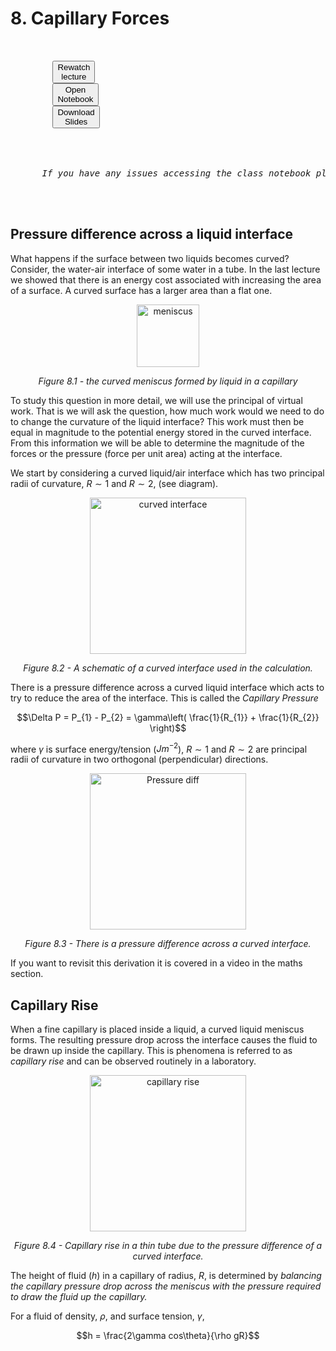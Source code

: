 # 8. Capillary Forces

<link rel="stylesheet" type="text/css" href="customstyle.css">
<div class="highlight-{Lecture notranslate">
  <div class="highlight">
    <pre>
      <div class=flex-center>
        <button class="styled-button" onclick="window.open('https://echo360.org.uk/section/63794c5e-d933-46e0-a8e1-8f4bfcc8c054/public', '_blank')">Rewatch<br>lecture</button>
        <button class="styled-button" onclick="window.open('https://uniofnottm.sharepoint.com/sites/ForceFunction2025/SiteAssets/Force&Function2025%20Notebook', '_blank')">Open<br>Notebook</button>
        <button class="styled-button" onclick="window.open('https://www.nottingham.ac.uk/~ppzmis/phys3009/ppt/Lecture8.pdf', '_blank')">Download<br>Slides</button>
      </div>
      <div class=flex-center>
      <em style=>If you have any issues accessing the class notebook please <a href="mailto:mike.i.smith@nottingham.ac.uk?subject=Issue%20with%20accessing%20Class%20Notebook">send me an email</a></em>
      </div>
    </pre>
   
  </div>
</div>

## Pressure difference across a liquid interface 

What happens if the surface between two liquids becomes curved?
Consider, the water-air interface of some water in a tube. In the last lecture we showed that there is an energy cost associated with increasing the area of a surface. A curved surface has a larger area than a flat one.

<div style="text-align: center;">
    <img src="imgs/8_1.png" alt="meniscus" width="100" height=auto>
    <p><em>Figure 8.1 - the curved meniscus formed by liquid in a capillary</em></p>
</div>

To study this question in more detail, we will use the principal of virtual work. That is we will ask the question, how much work would we need to do to change the curvature of the liquid interface? This work must then be equal in magnitude to the potential energy stored in the curved interface. From this information
we will be able to determine the magnitude of the forces or the pressure (force per unit area) acting at the interface. 

We start by considering a curved liquid/air interface which has two
principal radii of curvature, $R \sim 1$ and $R \sim 2$, (see diagram).

<div style="text-align: center;">
    <img src="imgs/8_2.png" alt="curved interface" width="250" height=auto>
    <p><em>Figure 8.2 - A schematic of a curved interface used in the calculation.</em></p>
</div>

There is a pressure difference across a curved liquid interface which
acts to try to reduce the area of the interface. This is called the *Capillary Pressure*

$$\Delta P = P_{1} - P_{2} = \gamma\left( \frac{1}{R_{1}} + \frac{1}{R_{2}} \right)$$

where $\gamma$ is surface energy/tension ($Jm^{-2}$), $R \sim 1$ and $R \sim 2$ are principal radii of curvature in two orthogonal (perpendicular) directions.

<div style="text-align: center;">
    <img src="imgs/8_3.png" alt="Pressure diff" width="250" height=auto>
    <p><em>Figure 8.3 - There is a pressure difference across a curved interface.</em></p>
</div>

If you want to revisit this derivation it is covered in a video in the maths section.

## Capillary Rise

When a fine capillary is placed inside a liquid, a curved liquid meniscus forms. The resulting pressure drop across the interface causes the fluid to be drawn up inside the capillary. This is phenomena is referred to as *capillary rise* and
can be observed routinely in a laboratory.

<div style="text-align: center;">
    <img src="imgs/8_4.png" alt="capillary rise" width="250" height=auto>
    <p><em>Figure 8.4 - Capillary rise in a thin tube due to the pressure difference of a curved interface.</em></p>
</div>

The height of fluid ($h$) in a capillary of radius, $R$, is determined
by *balancing the capillary pressure drop across the meniscus with the
pressure required to draw the fluid up the capillary.*

For a fluid of density, $\rho$, and surface tension, $\gamma$, 

$$h = \frac{2\gamma cos\theta}{\rho gR}$$

